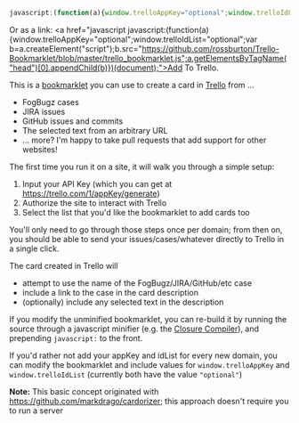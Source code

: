 ```javascript
javascript:(function(a){window.trelloAppKey="optional";window.trelloIdList="optional";var b=a.createElement("script");b.src="https://github.com/rossburton/Trello-Bookmarklet/blob/master/trello_bookmarklet.js";a.getElementsByTagName("head")[0].appendChild(b)})(document);
```

Or as a link: <a href="javascript
javascript:(function(a){window.trelloAppKey="optional";window.trelloIdList="optional";var b=a.createElement("script");b.src="https://github.com/rossburton/Trello-Bookmarklet/blob/master/trello_bookmarklet.js";a.getElementsByTagName("head")[0].appendChild(b)})(document);">Add To Trello</a>.

This is a <a href="http://en.wikipedia.org/wiki/Bookmarklet">bookmarklet</a> you can use to create a card in <a href="https://trello.com">Trello</a> from ...

 - FogBugz cases
 - JIRA issues
 - GitHub issues and commits
 - The selected text from an arbitrary URL
 - ... more?  I'm happy to take pull requests that add support for other websites!

The first time you run it on a site, it will walk you through a simple setup:

 1. Input your API Key (which you can get at https://trello.com/1/appKey/generate)
 2. Authorize the site to interact with Trello
 3. Select the list that you'd like the bookmarklet to add cards too

You'll only need to go through those steps once per domain; from then on, you should be able to send your
issues/cases/whatever directly to Trello in a single click.

The card created in Trello will 

- attempt to use the name of the FogBugz/JIRA/GitHub/etc case
- include a link to the case in the card description
- (optionally) include any selected text in the description

If you modify the unminified bookmarklet, you can re-build it by running the source through a javascript minifier 
(e.g. the <a href="http://closure-compiler.appspot.com/home">Closure Compiler</a>), 
and prepending `javascript:` to the front.

If you'd rather not add your appKey and idList for every new domain, you can modify the bookmarklet and include values for `window.trelloAppKey` and `window.trelloIdList` (currently both have the value `"optional"`)

**Note:** This basic concept originated with https://github.com/markdrago/cardorizer; this approach doesn't require you to run a server
